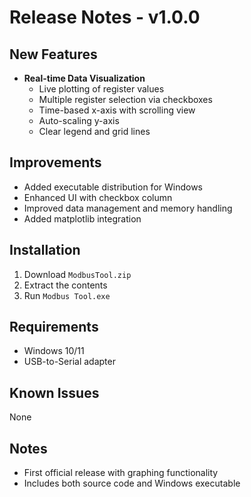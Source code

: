 # Release Notes - v1.0.0

## New Features
- **Real-time Data Visualization**
  - Live plotting of register values
  - Multiple register selection via checkboxes
  - Time-based x-axis with scrolling view
  - Auto-scaling y-axis
  - Clear legend and grid lines

## Improvements
- Added executable distribution for Windows
- Enhanced UI with checkbox column
- Improved data management and memory handling
- Added matplotlib integration

## Installation
1. Download `ModbusTool.zip`
2. Extract the contents
3. Run `Modbus Tool.exe`

## Requirements
- Windows 10/11
- USB-to-Serial adapter

## Known Issues
None

## Notes
- First official release with graphing functionality
- Includes both source code and Windows executable
